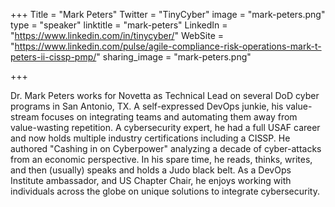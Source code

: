 +++
Title = "Mark Peters"
Twitter = "TinyCyber"
image = "mark-peters.png"
type = "speaker"
linktitle = "mark-peters"
LinkedIn = "https://www.linkedin.com/in/tinycyber/"
WebSite = "https://www.linkedin.com/pulse/agile-compliance-risk-operations-mark-t-peters-ii-cissp-pmp/"
sharing_image = "mark-peters.png"

+++

Dr. Mark Peters works for Novetta as Technical Lead on several DoD cyber programs in San Antonio, TX.  A self-expressed DevOps junkie, his value-stream focuses on integrating teams and automating them away from value-wasting repetition. A cybersecurity expert, he had a full USAF career and now holds multiple industry certifications including a CISSP.  He authored "Cashing in on Cyberpower" analyzing a decade of cyber-attacks from an economic perspective. In his spare time, he reads, thinks, writes, and then (usually) speaks and holds a Judo black belt.  As a DevOps Institute ambassador, and US Chapter Chair, he enjoys working with individuals across the globe on unique solutions to integrate cybersecurity.